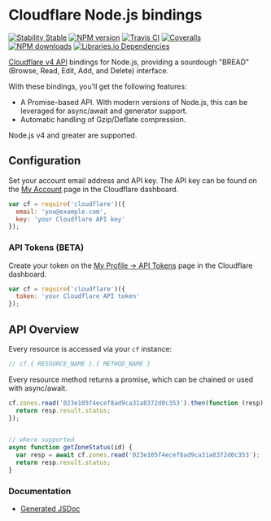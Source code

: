# Cloudflare Node.js bindings

[![Stability Stable][badge-stability]][badge-stability-url]
[![NPM version][badge-npm]][badge-npm-url]
[![Travis CI][badge-travis]][badge-travis-url]
[![Coveralls][badge-coveralls]][badge-coveralls-url]
[![NPM downloads][badge-npm-downloads]][badge-npm-downloads]
[![Libraries.io Dependencies][badge-libraries]][badge-libraries-url]

[Cloudflare v4 API][cf-api] bindings for Node.js, providing a sourdough
"BREAD" (Browse, Read, Edit, Add, and Delete) interface.

[cf-api]: https://api.cloudflare.com/
[badge-stability]: https://img.shields.io/badge/stability-stable-green.svg?style=flat-square
[badge-stability-url]: https://github.com/dominictarr/stability/blob/4d649a5b3af8444720929a50254dfbb071ce27e7/levels.json#L8-L9
[badge-npm]: https://img.shields.io/npm/v/cloudflare.svg?style=flat-square
[badge-npm-downloads]: https://img.shields.io/npm/dm/cloudflare.svg?style=flat-square
[badge-npm-url]: https://www.npmjs.com/package/cloudflare
[badge-travis]: https://img.shields.io/travis/cloudflare/node-cloudflare/master.svg?style=flat-square
[badge-travis-url]: https://travis-ci.org/cloudflare/node-cloudflare
[badge-coveralls]: https://img.shields.io/coveralls/github/cloudflare/node-cloudflare/master.svg?style=flat-square
[badge-coveralls-url]: https://coveralls.io/github/cloudflare/node-cloudflare
[badge-libraries]: https://img.shields.io/librariesio/github/cloudflare/node-cloudflare.svg?style=flat-square
[badge-libraries-url]: https://libraries.io/npm/cloudflare

With these bindings, you'll get the following features:

* A Promise-based API. With modern versions of Node.js, this can be
  leveraged for async/await and generator support.
* Automatic handling of Gzip/Deflate compression.

Node.js v4 and greater are supported.

## Configuration

Set your account email address and API key.  The API key can be found on
the [My Account][my-account] page in the Cloudflare dashboard.

[my-account]: https://www.cloudflare.com/a/account

```javascript
var cf = require('cloudflare')({
  email: 'you@example.com',
  key: 'your Cloudflare API key'
});
```

### API Tokens (BETA)
Create your token on the [My Profile -> API Tokens][api-tokens] page in the Cloudflare dashboard.

[api-tokens]: https://dash.cloudflare.com/profile/api-tokens

```javascript
var cf = require('cloudflare')({
  token: 'your Cloudflare API token'
});
```

## API Overview

Every resource is accessed via your `cf` instance:

```javascript
// cf.{ RESOURCE_NAME }.{ METHOD_NAME }
```

Every resource method returns a promise, which can be chained or used
with async/await.

```javascript
cf.zones.read('023e105f4ecef8ad9ca31a8372d0c353').then(function (resp) {
  return resp.result.status;
});


// where supported
async function getZoneStatus(id) {
  var resp = await cf.zones.read('023e105f4ecef8ad9ca31a8372d0c353');
  return resp.result.status;
}
```

### Documentation

* [Generated JSDoc](https://cloudflare.github.io/node-cloudflare)
